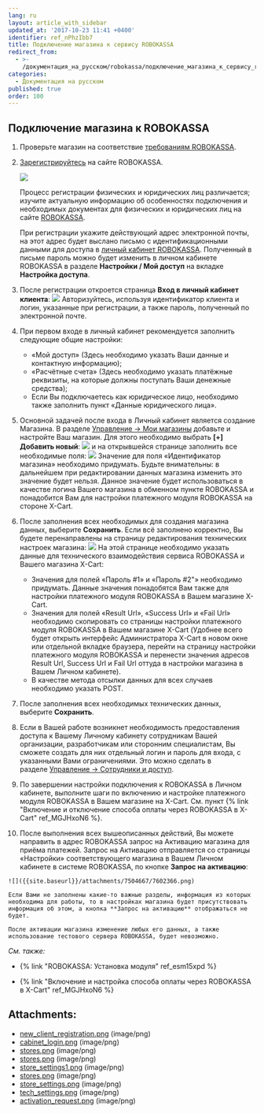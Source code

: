 ```yaml
---
lang: ru
layout: article_with_sidebar
updated_at: '2017-10-23 11:41 +0400'
identifier: ref_nPhzIbb7
title: Подключение магазина к сервису ROBOKASSA
redirect_from:
  - >-
    /документация_на_русском/robokassa/подключение_магазина_к_сервису_robokassa.html
categories:
  - Документация на русском
published: true
order: 100
---
```



## Подключение магазина к ROBOKASSA

1.  Проверьте магазин на соответствие [требованиям ROBOKASSA](https://www.robokassa.ru/ru/Requirements.aspx "Подключение магазина к сервису ROBOKASSA"). 
2.  [Зарегистрируйтесь](https://partner.robokassa.ru/Reg/Register?culture=ru) на сайте ROBOKASSA.

    ![]({{site.baseurl}}/attachments/7504667/7602358.png)

    
    Процесс регистрации физических и юридических лиц различается; изучите актуальную информацию об особенностях подключения и необходимых документах для физических и юридических лиц на сайте [ROBOKASSA](https://www.robokassa.ru/ru/Contract.aspx "Подключение магазина к сервису ROBOKASSA").
    
       
      При регистрации укажите действующий адрес электронной почты, на этот адрес будет выслано письмо c идентификационными данными для доступа в [личный кабинет ROBOKASSA](https://partner.robokassa.ru/Home/Index "Подключение магазина к сервису ROBOKASSA"). Полученный в письме пароль можно будет изменить в личном кабинете ROBOKASSA в разделе **Настройки / Мой доступ** на вкладке **Настройка доступа**.

3.  После регистрации откроется страница **Вход в личный кабинет клиента**:
    ![]({{site.baseurl}}/attachments/7504667/7602359.png)
    Авторизуйтесь, используя идентификатор клиента и логин, указанные при регистрации, а также пароль, полученный по электронной почте.
4.  При первом входе в личный кабинет рекомендуется заполнить следующие общие настройки:

    *   «Мой доступ» (Здесь необходимо указать Ваши данные и контактную информацию);
    *   «Расчётные счета» (Здесь необходимо указать платёжные реквизиты, на которые должны поступать Ваши денежные средства);
    *   Если Вы подключаетесь как юридическое лицо, необходимо также заполнить пункт «Данные юридического лица».
5.  Основной задачей после входа в Личный кабинет является создание Магазина. В разделе [Управление -> Мои магазины](https://partner.robokassa.ru/Shops "https://partner.robokassa.ru/Shops") добавьте и настройте Ваш магазин. Для этого необходимо выбрать **[+] Добавить новый**:
    ![]({{site.baseurl}}/attachments/7504667/7602360.png)
    и на открывшейся странице заполнить все необходимые поля:
    ![]({{site.baseurl}}/attachments/7504667/7602364.png)
    Значение для поля «Идентификатор магазина» необходимо придумать. Будьте внимательны: в дальнейшем при редактировании данных магазина изменить это значение будет нельзя. Данное значение будет использоваться в качестве логина Вашего магазина в обменном пункте ROBOKASSA и понадобится Вам для настройки платежного модуля ROBOKASSA на стороне X-Cart.
6.  После заполнения всех необходимых для создания магазина данных, выберите **Сохранить**. Если всё заполнено корректно, Вы будете перенаправлены на страницу редактирования технических настроек магазина:
    ![]({{site.baseurl}}/attachments/7504667/7602365.png)
    На этой странице необходимо указать данные для технического взаимодействия сервиса ROBOKASSA и Вашего магазина X-Cart: 
    *   Значения для полей «Пароль #1» и «Пароль #2"» необходимо придумать. Данные значения понадобятся Вам также для настройки платежного модуля ROBOKASSA в Вашем магазине X-Cart.
    *   Значения для полей «Result Url», «Success Url» и «Fail Url» необходимо скопировать со страницы настройки платежного модуля ROBOKASSA в Вашем магазине X-Cart (Удобнее всего будет открыть интерфейс Администратора X-Cart в новом окне или отдельной вкладке браузера, перейти на страницу настройки платежного модуля ROBOKASSA и перенести значения адресов Result Url, Success Url и Fail Url оттуда в настройки магазина в Вашем Личном кабинете).
    *   В качестве метода отсылки данных для всех случаев необходимо указать POST.
7.  После заполнения всех необходимых технических данных, выберите **Сохранить**.
8.  Если в Вашей работе возникнет необходимость предоставления доступа к Вашему Личному кабинету сотрудникам Вашей организации, разработчикам или сторонним специалистам, Вы сможете создать для них отдельный логин и пароль для входа, с указанными Вами ограничениями. Это можно сделать в разделе [Управление -> Сотрудники и доступ](https://partner.robokassa.ru/Workers "https://partner.robokassa.ru/Workers").
9.  По завершении настройки подключения к ROBOKASSA в Личном кабинете, выполните шаги по включению и настройке платежного модуля ROBOKASSA в Вашем магазине на X-Cart. См. пункт {% link "Включение и отключение способа оплаты через ROBOKASSA в X-Cart" ref_MGJHxoN6 %}.
10.  После выполнения всех вышеописанных действий, Вы можете направить в адрес ROBOKASSA запрос на Активацию магазина для приёма платежей. Запрос на Активацию отправляется со страницы «Настройки» соответствующего магазина в Вашем Личном кабинете в системе ROBOKASSA, по кнопке **Запрос на активацию**:

    ![]({{site.baseurl}}/attachments/7504667/7602366.png)

    Если Вами не заполнены какие-то важные разделы, информация из которых необходима для работы, то в настройках магазина будет присутствовать информация об этом, а кнопка **Запрос на активацию** отображаться не будет.

    После активации магазина изменение любых его данных, а также использование тестового сервера ROBOKASSA, будет невозможно.

_См. также:_

*   {% link "ROBOKASSA: Установка модуля" ref_esm15xpd %}

*   {% link "Включение и настройка способа оплаты через ROBOKASSA в X-Cart" ref_MGJHxoN6 %} 

## Attachments:

* [new_client_registration.png]({{site.baseurl}}/attachments/7504667/7602358.png) (image/png)
* [cabinet_login.png]({{site.baseurl}}/attachments/7504667/7602359.png) (image/png)
* [stores.png]({{site.baseurl}}/attachments/7504667/7602361.png) (image/png)
* [stores.png]({{site.baseurl}}/attachments/7504667/7602363.png) (image/png)
* [store_settings1.png]({{site.baseurl}}/attachments/7504667/7602362.png) (image/png)
* [stores.png]({{site.baseurl}}/attachments/7504667/7602360.png) (image/png)
* [store_settings.png]({{site.baseurl}}/attachments/7504667/7602364.png) (image/png)
* [tech_settings.png]({{site.baseurl}}/attachments/7504667/7602365.png) (image/png)
* [activation_request.png]({{site.baseurl}}/attachments/7504667/7602366.png) (image/png)
